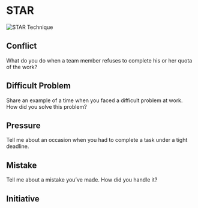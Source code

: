 # STAR
![STAR Technique](https://www.thebalancecareers.com/thmb/6_e4fjHn1jx5FqkKPgBZ_Tq6gm8=/3000x0/filters:no_upscale():max_bytes(150000):strip_icc():format(webp)/behavioral-job-interview-questions-2061629_round2-5b4f594846e0fb005b443466.png)
## Conflict
What do you do when a team member refuses to complete his or her quota of the work?

## Difficult Problem
Share an example of a time when you faced a difficult problem at work. How did you solve this problem?

## Pressure
Tell me about an occasion when you had to complete a task under a tight deadline.

## Mistake
Tell me about a mistake you’ve made. How did you handle it?

## Initiative
<!--stackedit_data:
eyJoaXN0b3J5IjpbMzUxODMyMDQ2XX0=
-->